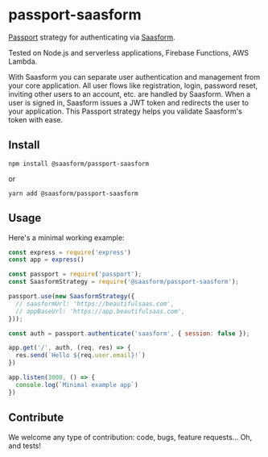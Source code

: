 # passport-saasform

[Passport](https://passportjs.org) strategy for authenticating via [Saasform](https://saasform.dev).

Tested on Node.js and serverless applications, Firebase Functions, AWS Lambda.

With Saasform you can separate user authentication and management from your core application. All user flows like registration, login, password reset, inviting other users to an account, etc. are handled by Saasform. When a user is signed in, Saasform issues a JWT token and redirects the user to your application. This Passport strategy helps you validate Saasform's token with ease.

## Install
```
npm install @saasform/passport-saasform
```
or
```
yarn add @saasform/passport-saasform
```

## Usage

Here's a minimal working example:

```js
const express = require('express')
const app = express()

const passport = require('passport');
const SaasformStrategy = require('@saasform/passport-saasform');

passport.use(new SaasformStrategy({
  // saasformUrl: 'https://beautifulsaas.com',
  // appBaseUrl: 'https://app.beautifulsaas.com',
}));

const auth = passport.authenticate('saasform', { session: false });

app.get('/', auth, (req, res) => {
  res.send(`Hello ${req.user.email}!`)
})

app.listen(3000, () => {
  console.log(`Minimal example app`)
})
```

## Contribute

We welcome any type of contribution: code, bugs, feature requests... Oh, and tests!
